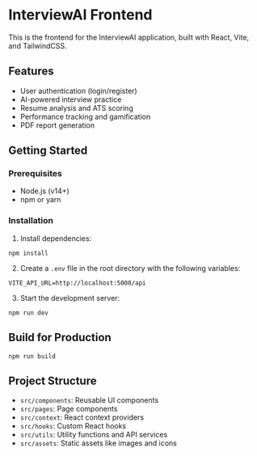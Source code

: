 # InterviewAI Frontend

This is the frontend for the InterviewAI application, built with React, Vite, and TailwindCSS.

## Features

- User authentication (login/register)
- AI-powered interview practice
- Resume analysis and ATS scoring
- Performance tracking and gamification
- PDF report generation

## Getting Started

### Prerequisites

- Node.js (v14+)
- npm or yarn

### Installation

1. Install dependencies:
```
npm install
```

2. Create a `.env` file in the root directory with the following variables:
```
VITE_API_URL=http://localhost:5000/api
```

3. Start the development server:
```
npm run dev
```

## Build for Production

```
npm run build
```

## Project Structure

- `src/components`: Reusable UI components
- `src/pages`: Page components
- `src/context`: React context providers
- `src/hooks`: Custom React hooks
- `src/utils`: Utility functions and API services
- `src/assets`: Static assets like images and icons
